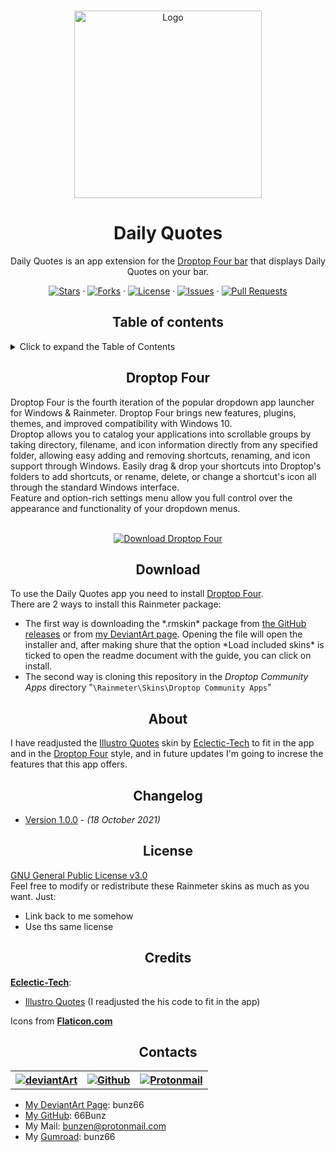 <link rel="stylesheet" href="https://cdnjs.cloudflare.com/ajax/libs/font-awesome/4.7.0/css/font-awesome.min.css">

<!-- PROJECT LOGO -->
<br />
<p align="center">
    <a href="https://github.com/66Bunz/DroptopFour-DailyQuotes">
        <img src="https://user-images.githubusercontent.com/66331265/137644319-eabe54b4-98f9-4dc1-ada6-be95bec3d4c4.png"
            alt="Logo" width="300" height="300">
    </a>
</p>

<!-- TITLE -->
<h1 align="center">Daily Quotes</h1>

<!-- INTRO -->
<p align="center">
    Daily Quotes is an app extension for the <a href="https://www.deviantart.com/cariboudjan/art/droptop-four-762812007">Droptop Four bar</a> that displays Daily Quotes on your bar.
</p>

<!-- BUTTONS -->
<p align="center">
    <a href="https://github.com/66Bunz/DroptopFour-DailyQuotes/stargazers"><img
            src="https://img.shields.io/github/stars/66Bunz/DroptopFour-DailyQuotes.svg" alt="Stars"></a>
    ·
    <a href="https://github.com/66Bunz/DroptopFour-DailyQuotes/network"><img
            src="https://img.shields.io/github/forks/66Bunz/DroptopFour-DailyQuotes.svg" alt="Forks"></a>
    ·
    <a href="https://github.com/66Bunz/DroptopFour-DailyQuotes/blob/master/LICENSE"><img
            src="https://img.shields.io/github/license/66Bunz/DroptopFour-DailyQuotes.svg" alt="License"></a>
    ·
    <a href="https://GitHub.com/66Bunz/DroptopFour-DailyQuotes/issues/"><img
            src="https://img.shields.io/github/issues/66Bunz/DroptopFour-DailyQuotes.svg" alt="Issues"></a>
    ·
    <a href="https://GitHub.com/66Bunz/DroptopFour-DailyQuotes/pull/"><img
            src="https://img.shields.io/github/issues-pr/66Bunz/DroptopFour-DailyQuotes.svg" alt="Pull Requests"></a>
</p>


<p><h2 align="center">Table of contents</h2></p>


<details>
<summary>Click to expand the Table of Contents</summary>
<ul>
    <li><a href="#droptop-four">Droptop Four</a></li>
    <li><a href="#download">Download</a></li>
    <li><a href="#about">About</a></li>
    <li><a href="#changelog">Changelog</a></li>
    <li><a href="#license">License</a></li>
    <li><a href="#credits">Credits</a></li>
    <li><a href="#contacts">Contacts</a></li>
</details>

  
<p><h2 align="center">Droptop Four</h2></p>

Droptop Four is the fourth iteration of the popular dropdown app launcher for Windows & Rainmeter. Droptop Four brings new features, plugins, themes, and improved compatibility with Windows 10.<br>
Droptop allows you to catalog your applications into scrollable groups by taking directory, filename, and icon information directly from any specified folder, allowing easy adding and removing shortcuts, renaming, and icon support through Windows. Easily drag & drop your shortcuts into Droptop's folders to add shortcuts, or rename, delete, or change a shortcut's icon all through the standard Windows interface.<br>
Feature and option-rich settings menu allow you full control over the appearance and functionality of your dropdown menus.<br><br>
  
<p align="center">
    <a href="https://www.deviantart.com/cariboudjan/art/droptop-four-762812007"><img
            src="https://img.shields.io/static/v1?label=Download&message=Droptop+Four&color=50AE5C&style=for-the-badge" alt="Download Droptop Four"></a>
</p>  


<p><h2 align="center">Download</h2></p>

To use the Daily Quotes app you need to install <a href="https://www.deviantart.com/cariboudjan/art/droptop-four-762812007">Droptop Four</a>.<br>There are 2 ways to install this Rainmeter package:
<ul>
    <li>The first way is downloading the *.rmskin* package from <a href="https://github.com/66Bunz/DroptopFour-DailyQuotes/releases">the GitHub releases</a> or from <a href="https://www.deviantart.com/bunz66/art/Mondaine-Stop2Go-2-3-862227018" target="_blank">my DeviantArt page</a>. Opening the file will open the installer and, after making shure that the option *Load included skins* is ticked to open the readme document with the guide, you can click on install.</li>
  <li>The second way is cloning this repository in the <em>Droptop Community Apps</em> directory "<code>\Rainmeter\Skins\Droptop Community Apps</code>"</li>
</ul>


<p><h2 align="center">About</h2></p>

I have readjusted the <a href="https://www.deviantart.com/eclectic-tech/art/Illustro-Quotes-Patch-1-1-2015-11-11-564733769">Illustro Quotes</a> skin by <a href="https://www.deviantart.com/eclectic-tech">Eclectic-Tech</a> to fit in the app and in the <a href="https://www.deviantart.com/cariboudjan/art/droptop-four-762812007">Droptop Four</a> style, and in future updates I'm going to increse the features that this app offers.


<p><h2 align="center">Changelog</h2></p>

- [Version 1.0.0](https://github.com/66Bunz/DroptopFour-DailyQuotes/releases/tag/v1.0.0) - *(18 October 2021)*  


<p><h2 align="center">License</h2></p>

<a href="https://www.gnu.org/licenses/gpl-3.0.html">GNU General Public License v3.0</a><br>
Feel free to modify or redistribute these Rainmeter skins as much as you want. Just:
- Link back to me somehow
- Use ths same license


<p><h2 align="center">Credits</h2></p>

<a href="https://www.deviantart.com/eclectic-tech"><b>Eclectic-Tech</b></a>:
- <a href="https://www.deviantart.com/eclectic-tech/art/Illustro-Quotes-Patch-1-1-2015-11-11-564733769">Illustro Quotes</a> (I readjusted the his code to fit in the app)

Icons from <a href="https://www.flaticon.com/"><b>Flaticon.com</b></a>


<p><h2 align="center">Contacts</h2></p>

<table>
  <tr>
    <th><a href="https://gum.co/AqLYb"><img src="https://img.shields.io/badge/DeviantArt-05CC47?style=for-the-badge&logo=deviantart&logoColor=white" alt="deviantArt"></a></th>
    <th><a href="https://github.com/66Bunz"><img src="https://img.shields.io/badge/GitHub-100000?style=for-the-badge&logo=github&logoColor=white" alt="Github"></a></th>
    <th><a href="mailto:bunzen@protonmail.com"><img src="https://img.shields.io/badge/ProtonMail-8B89CC?style=for-the-badge&logo=protonmail&logoColor=white" alt="Protonmail"></a></th>
  </tr>
</table>


- [My DeviantArt Page](https://www.deviantart.com/bunz66): bunz66
- [My GitHub](https://github.com/66Bunz): 66Bunz
- My Mail: [bunzen@protonmail.com](mailto:bunzen@protonmail.com)
- My [Gumroad](https://app.gumroad.com/bunz66): bunz66
